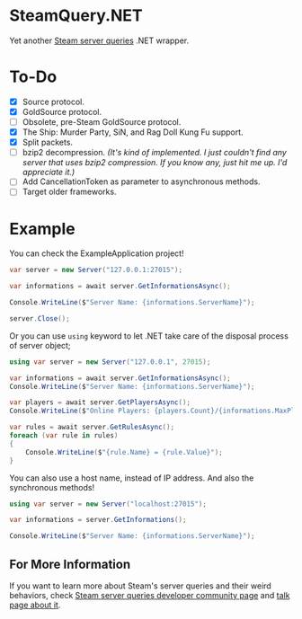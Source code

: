 # SteamQuery.NET
Yet another [Steam server queries](https://developer.valvesoftware.com/wiki/Server_queries) .NET wrapper.

# To-Do
- [x] Source protocol.
- [x] GoldSource protocol.
- [ ] Obsolete, pre-Steam GoldSource protocol.
- [x] The Ship: Murder Party, SiN, and Rag Doll Kung Fu support.
- [x] Split packets.
- [ ] bzip2 decompression. *(It's kind of implemented. I just couldn't find any server that uses bzip2 compression. If you know any, just hit me up. I'd appreciate it.)*
- [ ] Add CancellationToken as parameter to asynchronous methods.
- [ ] Target older frameworks.

# Example
You can check the ExampleApplication project!
```csharp
var server = new Server("127.0.0.1:27015");

var informations = await server.GetInformationsAsync();

Console.WriteLine($"Server Name: {informations.ServerName}");

server.Close();
```

Or you can use `using` keyword to let .NET take care of the disposal process of server object;
```csharp
using var server = new Server("127.0.0.1", 27015);

var informations = await server.GetInformationsAsync();
Console.WriteLine($"Server Name: {informations.ServerName}");

var players = await server.GetPlayersAsync();
Console.WriteLine($"Online Players: {players.Count}/{informations.MaxPlayers}");

var rules = await server.GetRulesAsync();
foreach (var rule in rules)
{
    Console.WriteLine($"{rule.Name} = {rule.Value}");
}
```

You can also use a host name, instead of IP address. And also the synchronous methods!
```csharp
using var server = new Server("localhost:27015");

var informations = server.GetInformations();

Console.WriteLine($"Server Name: {informations.ServerName}");
```

## For More Information
If you want to learn more about Steam's server queries and their weird behaviors, check [Steam server queries developer community page](https://developer.valvesoftware.com/wiki/Server_queries) and [talk page about it](https://developer.valvesoftware.com/wiki/Talk:Server_queries).